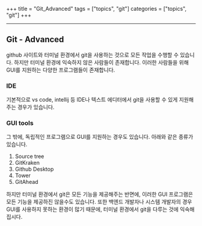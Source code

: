 +++
title = "Git_Advanced"
tags = ["topics", "git"]
categories = ["topics", "git"]
+++

--- 
## Git - Advanced

github 사이트와 터미널 환경에서 git을 사용하는 것으로 모든 작업을 수행할 수 있습니다.
하지만 터미널 환경에 익숙하지 않은 사람들이 존재합니다.
이러한 사람들을 위해 GUI를 지원하는 다양한 프로그램들이 존재합니다.

### IDE
기본적으로 vs code, intellij 등 IDE나 텍스트 에디터에서 git을 사용할 수 있게 지원해주는 경우가 있습니다.

### GUI tools
그 밖에, 독립적인 프로그램으로 GUI를 지원하는 경우도 있습니다.
아래와 같은 종류가 있습니다.
1. Source tree
2. GitKraken
3. Github Desktop
4. Tower
5. GitAhead

하지만 터미널 환경에서 git은 모든 기능을 제공해주는 반면에, 이러한 GUI 프로그램은 모든 기능을 제공하진 않을수도 있습니다.
또한 백엔드 개발자나 시스템 개발자의 경우 GUI를 사용하지 못하는 환경이 많기 때문에, 터미널 환경에서 git을 다루는 것에 익숙해집시다.
